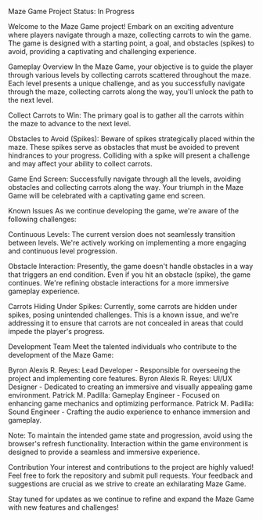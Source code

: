 Maze Game
Project Status: In Progress

Welcome to the Maze Game project! Embark on an exciting adventure where players navigate through a maze, collecting carrots to win the game. The game is designed with a starting point, a goal, and obstacles (spikes) to avoid, providing a captivating and challenging experience.

Gameplay Overview
In the Maze Game, your objective is to guide the player through various levels by collecting carrots scattered throughout the maze. Each level presents a unique challenge, and as you successfully navigate through the maze, collecting carrots along the way, you'll unlock the path to the next level.

Collect Carrots to Win: The primary goal is to gather all the carrots within the maze to advance to the next level.

Obstacles to Avoid (Spikes): Beware of spikes strategically placed within the maze. These spikes serve as obstacles that must be avoided to prevent hindrances to your progress. Colliding with a spike will present a challenge and may affect your ability to collect carrots.

Game End Screen: Successfully navigate through all the levels, avoiding obstacles and collecting carrots along the way. Your triumph in the Maze Game will be celebrated with a captivating game end screen.

Known Issues
As we continue developing the game, we're aware of the following challenges:

Continuous Levels: The current version does not seamlessly transition between levels. We're actively working on implementing a more engaging and continuous level progression.

Obstacle Interaction: Presently, the game doesn't handle obstacles in a way that triggers an end condition. Even if you hit an obstacle (spike), the game continues. We're refining obstacle interactions for a more immersive gameplay experience.

Carrots Hiding Under Spikes: Currently, some carrots are hidden under spikes, posing unintended challenges. This is a known issue, and we're addressing it to ensure that carrots are not concealed in areas that could impede the player's progress.

Development Team
Meet the talented individuals who contribute to the development of the Maze Game:

Byron Alexis R. Reyes: Lead Developer - Responsible for overseeing the project and implementing core features.
Byron Alexis R. Reyes: UI/UX Designer - Dedicated to creating an immersive and visually appealing game environment.
Patrick M. Padilla: Gameplay Engineer - Focused on enhancing game mechanics and optimizing performance.
Patrick M. Padilla: Sound Engineer - Crafting the audio experience to enhance immersion and gameplay.

Note: To maintain the intended game state and progression, avoid using the browser's refresh functionality. Interaction within the game environment is designed to provide a seamless and immersive experience.

Contribution
Your interest and contributions to the project are highly valued! Feel free to fork the repository and submit pull requests. Your feedback and suggestions are crucial as we strive to create an exhilarating Maze Game.

Stay tuned for updates as we continue to refine and expand the Maze Game with new features and challenges!
